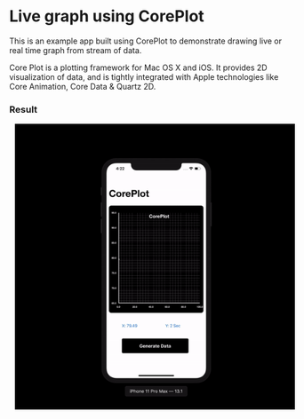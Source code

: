 # Live graph using CorePlot

This is an example app built using CorePlot to demonstrate drawing live or real time graph from stream of data.


Core Plot is a plotting framework for Mac OS X and iOS. It provides 2D visualization of data, and is tightly integrated with Apple technologies like Core Animation, Core Data & Quartz 2D.

### Result
 

<div style="display:flex;" >
	<img style="margin-left:10px;" src="Plot1.gif" width="100%" >
</div>

